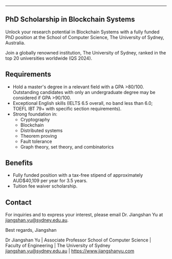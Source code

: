 -------------------------------------------------------
PhD Scholarship in Blockchain Systems
-------------------------------------------------------

Unlock your research potential in Blockchain Systems with a fully funded PhD position at the School of Computer Science, The University of Sydney, Australia.

Join a globally renowned institution, The University of Sydney, ranked in the top 20 universities worldwide (QS 2024).

## Requirements

- Hold a master's degree in a relevant field with a GPA >80/100. Outstanding candidates with only an undergraduate degree may be considered if GPA >90/100.
- Exceptional English skills (IELTS 6.5 overall, no band less than 6.0; TOEFL IBT 79+ with specific section requirements).
- Strong foundation in:
  - Cryptography
  - Blockchain
  - Distributed systems
  - Theorem proving
  - Fault tolerance
  - Graph theory, set theory, and combinatorics

## Benefits

- Fully funded position with a tax-free stipend of approximately AUD$40,109 per year for 3.5 years.
- Tuition fee waiver scholarship.

## Contact

For inquiries and to express your interest, please email Dr. Jiangshan Yu at jiangshan.yu@sydney.edu.au.

Best regards,
Jiangshan

Dr Jiangshan Yu | Associate Professor
School of Computer Science | Faculty of Engineering | The University of Sydney
jiangshan.yu@sydney.edu.au | https://www.jiangshanyu.com
